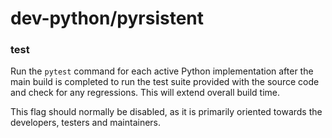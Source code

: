 # dev-python/pyrsistent

### test
Run the `pytest` command for each active Python implementation after the main build is completed to run the test suite provided with the source code and check for any regressions. This will extend overall build time.

This flag should normally be disabled, as it is primarily oriented towards the developers, testers and maintainers.
